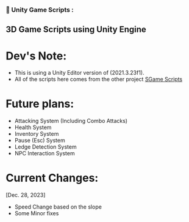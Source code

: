 ### 🔨 Unity Game Scripts :
3D Game Scripts using Unity Engine
---

<h1>Dev's Note:</h1>

- This is using a Unity Editor version of (2021.3.23f1).
- All of the scripts here comes from the other project [SGame Scripts](https://github.com/SagaeHaruki/SGameScripts)

<h1>Future plans:</h1>

- Attacking System (Including Combo Attacks)
- Health System
- Inventory System
- Pause (Esc) System
- Ledge Detection System
- NPC Interaction System

<h1>Current Changes:</h1>

[Dec. 28, 2023]
- Speed Change based on the slope
- Some Minor fixes
